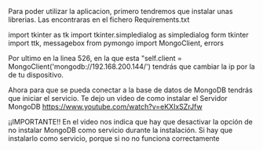 Para poder utilizar la aplicacion, primero tendremos que instalar unas librerias. Las encontraras en el fichero Requirements.txt



import tkinter as tk import tkinter.simpledialog as simpledialog form tkinter import ttk, messagebox from pymongo import MongoClient, errors

Por ultimo en la linea 526, en la que esta "self.client = MongoClient('mongodb://192.168.200.144/') tendrás que cambiar la ip por la de tu dispositivo.

Ahora para que se pueda conectar a la base de datos de MongoDB tendrás que iniciar el servicio. Te dejo un video de como instalar el Servidor MongoDB https://www.youtube.com/watch?v=eKXIxSZrJfw

¡¡IMPORTANTE!! En el video nos indica que hay que desactivar la opción de no instalar MongoDB como servicio durante la instalación. Si hay que instalarlo como servicio, porque si no no funciona correctamente
